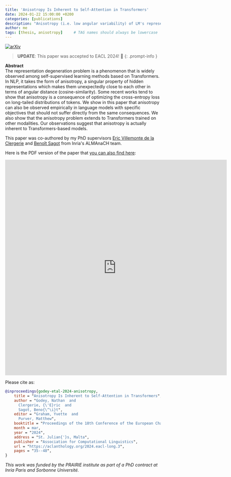```yaml
---
title: 'Anisotropy Is Inherent to Self-Attention in Transformers'
date: 2024-01-22 15:00:00 +0200
categories: [publications]
description: "Anisotropy (i.e. low angular variability) of LM's representations emerges in intermediate layers of Transformers to facilitate sharper attention patterns."
author: me
tags: [thesis, anisotropy]     # TAG names should always be lowercase
---
```


[![arXiv](https://img.shields.io/badge/arXiv-2401.12143-b31b1b.svg)](https://arxiv.org/abs/2401.12143)

> **UPDATE**: This paper was accepted to EACL 2024! 🎉
{: .prompt-info }

**Abstract**<br/>
The representation degeneration problem is a phenomenon that is widely observed among self-supervised learning methods based on Transformers. In NLP, it takes the form of anisotropy, a singular property of hidden representations which makes them unexpectedly close to each other in terms of angular distance (cosine-similarity). Some recent works tend to show that anisotropy is a consequence of optimizing the cross-entropy loss on long-tailed distributions of tokens. We show in this paper that anisotropy can also be observed empirically in language models with specific objectives that should not suffer directly from the same consequences. We also show that the anisotropy problem extends to Transformers trained on other modalities. Our observations suggest that anisotropy is actually inherent to Transformers-based models.

This paper was co-authored by my PhD supervisors [Eric Villemonte de la Clergerie](http://alpage.inria.fr/~clerger/) and [Benoît Sagot](http://alpage.inria.fr/~sagot/) from Inria's ALMAnaCH team.

Here is the PDF version of the paper that [you can also find here](https://arxiv.org/pdf/2401.12143):
<iframe src="https://docs.google.com/gview?url=https://github.com/NathanGodey/nathangodey.github.io/raw/main/_includes/pdfs/anisotropy_inherent.pdf&embedded=true" style="width:718px; height:700px;" frameborder="0"></iframe>


Please cite as:
```bibtex
@inproceedings{godey-etal-2024-anisotropy,
    title = "Anisotropy Is Inherent to Self-Attention in Transformers",
    author = "Godey, Nathan  and
      Clergerie, {\'E}ric  and
      Sagot, Beno{\^\i}t",
    editor = "Graham, Yvette  and
      Purver, Matthew",
    booktitle = "Proceedings of the 18th Conference of the European Chapter of the Association for Computational Linguistics (Volume 1: Long Papers)",
    month = mar,
    year = "2024",
    address = "St. Julian{'}s, Malta",
    publisher = "Association for Computational Linguistics",
    url = "https://aclanthology.org/2024.eacl-long.3",
    pages = "35--48",
}
```

*This work was funded by the PRAIRIE institute as part of a PhD contract at Inria Paris and Sorbonne Université.*